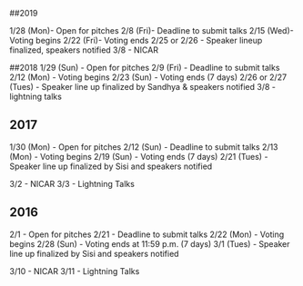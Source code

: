 ##2019

1/28 (Mon)- Open for pitches
2/8 (Fri)- Deadline to submit talks
2/15 (Wed)- Voting begins
2/22 (Fri)- Voting ends
2/25 or 2/26 - Speaker lineup finalized, speakers notified
3/8 - NICAR

##2018
1/29 (Sun) - Open for pitches
2/9 (Fri) - Deadline to submit talks
2/12 (Mon) - Voting begins
2/23 (Sun) - Voting ends (7 days)
2/26 or 2/27 (Tues) - Speaker line up finalized by Sandhya & speakers notified
3/8 - lightning talks

## 2017

1/30 (Mon) - Open for pitches
2/12 (Sun) - Deadline to submit talks
2/13 (Mon) - Voting begins
2/19 (Sun) - Voting ends (7 days)
2/21 (Tues) - Speaker line up finalized by Sisi and speakers notified

3/2 - NICAR
3/3 - Lightning Talks


## 2016

2/1 - Open for pitches
2/21 - Deadline to submit talks
2/22 (Mon) - Voting begins
2/28 (Sun) - Voting ends at 11:59 p.m. (7 days)
3/1 (Tues) - Speaker line up finalized by Sisi and speakers notified

3/10 - NICAR
3/11 - Lightning Talks